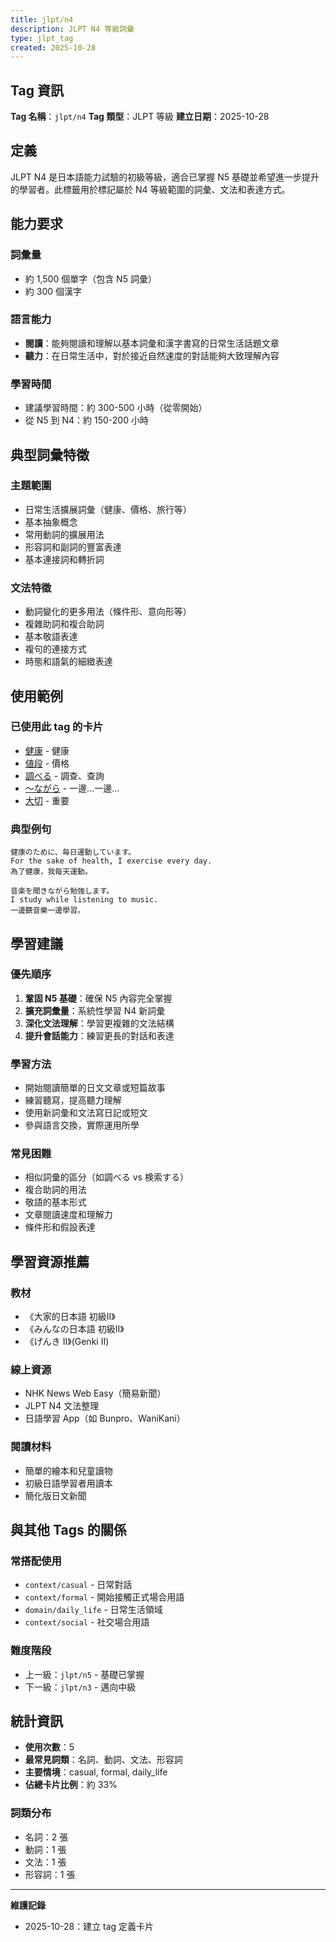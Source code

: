 ```yaml
---
title: jlpt/n4
description: JLPT N4 等級詞彙
type: jlpt_tag
created: 2025-10-28
---
```


## Tag 資訊

**Tag 名稱**：`jlpt/n4`
**Tag 類型**：JLPT 等級
**建立日期**：2025-10-28

## 定義

JLPT N4 是日本語能力試驗的初級等級，適合已掌握 N5 基礎並希望進一步提升的學習者。此標籤用於標記屬於 N4 等級範圍的詞彙、文法和表達方式。

## 能力要求

### 詞彙量
- 約 1,500 個單字（包含 N5 詞彙）
- 約 300 個漢字

### 語言能力
- **閱讀**：能夠閱讀和理解以基本詞彙和漢字書寫的日常生活話題文章
- **聽力**：在日常生活中，對於接近自然速度的對話能夠大致理解內容

### 學習時間
- 建議學習時間：約 300-500 小時（從零開始）
- 從 N5 到 N4：約 150-200 小時

## 典型詞彙特徵

### 主題範圍
- 日常生活擴展詞彙（健康、價格、旅行等）
- 基本抽象概念
- 常用動詞的擴展用法
- 形容詞和副詞的豐富表達
- 基本連接詞和轉折詞

### 文法特徵
- 動詞變化的更多用法（條件形、意向形等）
- 複雜助詞和複合助詞
- 基本敬語表達
- 複句的連接方式
- 時態和語氣的細緻表達

## 使用範例

### 已使用此 tag 的卡片
- [健康](../../../noun/002_kenkou.md) - 健康
- [値段](../../../noun/003_nedan.md) - 價格
- [調べる](../../../verb-ru/002_shiraberu.md) - 調查、查詢
- [〜ながら](../../../grammar/002_nagara.md) - 一邊...一邊...
- [大切](../../../adj-na/001_taisetsu.md) - 重要

### 典型例句
```
健康のために、毎日運動しています。
For the sake of health, I exercise every day.
為了健康，我每天運動。
```

```
音楽を聞きながら勉強します。
I study while listening to music.
一邊聽音樂一邊學習。
```

## 學習建議

### 優先順序
1. **鞏固 N5 基礎**：確保 N5 內容完全掌握
2. **擴充詞彙量**：系統性學習 N4 新詞彙
3. **深化文法理解**：學習更複雜的文法結構
4. **提升會話能力**：練習更長的對話和表達

### 學習方法
- 開始閱讀簡單的日文文章或短篇故事
- 練習聽寫，提高聽力理解
- 使用新詞彙和文法寫日記或短文
- 參與語言交換，實際運用所學

### 常見困難
- 相似詞彙的區分（如調べる vs 検索する）
- 複合助詞的用法
- 敬語的基本形式
- 文章閱讀速度和理解力
- 條件形和假設表達

## 學習資源推薦

### 教材
- 《大家的日本語 初級II》
- 《みんなの日本語 初級II》
- 《げんき II》(Genki II)

### 線上資源
- NHK News Web Easy（簡易新聞）
- JLPT N4 文法整理
- 日語學習 App（如 Bunpro、WaniKani）

### 閱讀材料
- 簡單的繪本和兒童讀物
- 初級日語學習者用讀本
- 簡化版日文新聞

## 與其他 Tags 的關係

### 常搭配使用
- `context/casual` - 日常對話
- `context/formal` - 開始接觸正式場合用語
- `domain/daily_life` - 日常生活領域
- `context/social` - 社交場合用語

### 難度階段
- 上一級：`jlpt/n5` - 基礎已掌握
- 下一級：`jlpt/n3` - 邁向中級

## 統計資訊

- **使用次數**：5
- **最常見詞類**：名詞、動詞、文法、形容詞
- **主要情境**：casual, formal, daily_life
- **佔總卡片比例**：約 33%

### 詞類分布
- 名詞：2 張
- 動詞：1 張
- 文法：1 張
- 形容詞：1 張

---

**維護記錄**
- 2025-10-28：建立 tag 定義卡片
